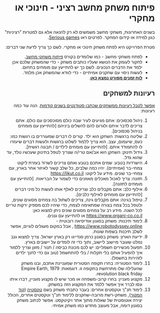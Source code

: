<div dir='rtl' lang='he'>


# פיתוח משחק מחשב רציני - חינוכי או מחקרי

בשנים האחרונות, משחקי מחשב משמשים לא רק להנאה אלא גם למטרות "רציניות"
כגון למידה או קידום המחקר.
לפרטים ראו [Serious games](https://en.wikipedia.org/wiki/Serious_games).

מטרת הפרוייקט היא לפתח משחק חינוכי או מחקרי. 
לשם כך צריך לדעת שני דברים:

* לפתח משחקי מחשב - כמו שלומדים בקורס [פיתוח משחקי מחשב](https://github.com/gamedev-at-ariel/gamedev-5782).
* לחקור לעומק את הנושא שעליו כותבים משחק - כדי שהמשחק שלכם אכן ילמד את הדברים הנכונים. לשם כך יש להתייעץ עם מומחים בתחום.
* לעשות ניסוי עם שחקנים אמיתיים - כדי לוודא שהמשחק אכן מלמד.
* **[לוח זמנים מפורט נמצא כאן](timetable.md)**.



## רעיונות למשחקים

[אפשר לקבל רעיונות ממשחקים שכתבו סטודנטים בשנים קודמות](past-projects.md).
הנה עוד כמה רעיונות:

1. ניהול סכסוכים: אתם מגיעים לעיר שבה כולם מסוכסכים עם כולם. אתם צריכים לדבר איתם ולגרום להם להשלים ביניהם [להתייעץ עם מומחים בניהול סכסוכים].
1. שליטה ברגשות: השחקן הוא ילד. קורים לו דברים שמעוררים בו רגשות כמו: כעס, שיעמום, עצב. הוא צריך 
ללמוד לשלוט ברגשות ולעשות דברים שיעזרו לו להתמודד איתם. [להתייעץ עם מומחים לילדים / תבונה רגשית].
1. גידול תינוק: השחקן הוא אב/אם טרי/ה שצריך לטפל בתינוק שעכשיו נולד, עד שהוא גדל. 
1. הישרדות בטבע: שמים אתכם בטבע ואתם צריכים לשרוד בעזרת ליקוט צמחי-בר (אמיתיים). יהיו כמה שלבים, כל שלב קשור לאיזור אחר בארץ, עם צמחי-בר שונים. מידע על ליקוט: https://likut.co.il
1. תזונה: צריך לאכול מאכלים מאוזנים כדי לשמור על הבריאות.
[להתייעץ עם מומחים לתזונה].
2. אילוף כלב: אתם מקבלים כלב וצריכים לאלף אותו לעשות כל מיני דברים [להתייעץ עם מומחים לאילוף כלבים].
3. טיפול בגינה: אתם מקבלים גינה, צריכים לשתול בה צמחים מסוגים שונים, ולטפל בכל צמח בצורה שמתאימה לצמח, כדי שיהיו לכם מספיק ירקות טריים לכל השנה. מידע רב על צמחים מסוגים שונים ניתן למצוא כאן: https://www.organi-co.co.il או להתייעץ עם גננים.
4. לימוד תיכנות: משחק בסגנון אודיסיאה רובוטית - https://www.robotodyssey.online , אבל במקום מעגלים לוגיים, אפשר לשלב תיכנות בשפות שונות.
5. ידיעת הארץ: משחק בסגנון כרמן סנדייגו רק בארץ ישראל. צריך למצוא גנב נמלט שעובר מיישוב ליישוב, ותוך כדי זה לומדים על יישובים בארץ.
6. תפעול מכשירים חשמליים: יש לכם מכונת כביסה / תנור / מזגן וצריך ללמוד איך להפעיל אותם בלי תקלות / בלי להתחשמל (טוב גם כדי לחנך ילדים לזהירות בחשמל).
7. לימוד הסטוריה: בחרו תקופה הסטורית שמעניינת אתכם, ובנו משחק שהעלילה שלו מתרחשת בתקופה זו. דוגמאות: Empire Earth, 1979 revolution black friday.
8. מקצוע מעניין: בחרו קרוב-משפחה או מכר שיש לו מקצוע מעניין, דברו איתו ונסו לברר איך אפשר ללמד את המקצוע הזה במשחק.
1. לימוד תנ"ך וטקסטים אחרים:
בעבר כתבתי משחק בשם
 [טקסטיה](http://tora.us.fm/quest/world/land.php?title=%D7%9E%D7%A9%D7%97%D7%A7%3A%D7%98%D7%A7%D7%A1%D7%98%D7%99%D7%94%2F%D7%90%D7%A8%D7%A5-%D7%94%D7%9E%D7%A7%D7%A8%D7%90) ([קוד המקור](https://github.com/erelsgl/textia)),
 משחק-רשת מרובה-שחקנים ללימוד תנ"ך וטקסטים אחרים, הכולל יצירה אוטומטית של שאלות מתוך אתר ויקיטקסט.
אפשר לכתוב משחק בסגנון דומה, אבל מעוצב מחדש כמו משחק אמיתי.
 

